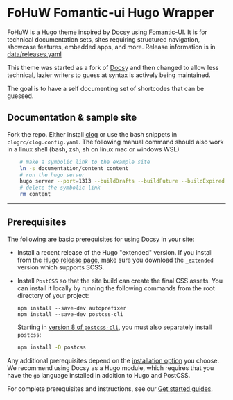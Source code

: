 # FoHuW Fomantic-ui Hugo Wrapper

FoHuW is a [Hugo][01] theme inspired by [Docsy][02] using [Fomantic-UI][03]. It
is for technical documentation sets, sites requiring structured navigation,
showcase features, embedded apps, and more. Release information is in
[data/releases.yaml][04]

This theme was started as a fork of [Docsy][02] and then changed to allow less
technical, lazier writers to guess at syntax is actively being maintained.

The goal is to have a self documenting set of shortcodes that can be guessed.

## Documentation & sample site

Fork the repo. Either install [clog][05] or use the bash snippets in
`clogrc/clog.config.yaml`. The following manual command should also work in
a linux shell (bash, zsh, sh on linux mac or windows WSL)

```sh
    # make a symbolic link to the example site
    ln -s documentation/content content
    # run the hugo server
    hugo server --port=1313 --buildDrafts --buildFuture --buildExpired --cleanDestinationDir
    # delete the symbolic link
    rm content
```

_ _ _

## Prerequisites

The following are basic prerequisites for using Docsy in your site:

- Install a recent release of the Hugo "extended" version. If you install from
  the [Hugo release page](https://github.com/gohugoio/hugo/releases), make sure
  you download the `_extended` version which supports SCSS.

- Install `PostCSS` so that the site build can create the final CSS assets. You
  can install it locally by running the following commands from the root
  directory of your project:

  ```console
  npm install --save-dev autoprefixer
  npm install --save-dev postcss-cli
  ```

  Starting in [version 8 of `postcss-cli`](https://github.com/postcss/postcss-cli/blob/master/CHANGELOG.md),
  you must also separately install `postcss`:

  ```bash
  npm install -D postcss
  ```

Any additional prerequisites depend on the [installation option](https://www.FoHuW.dev/docs/get-started/#installation-options)
you choose. We recommend using Docsy as a Hugo module, which requires that
you have the `go` language installed in addition to Hugo and PostCSS.

For complete prerequisites and instructions, see our [Get started guides](https://www.docsy.dev/docs/get-started/).

[01]:  https://gohugo.io             "Hugo"
[02]:  https://docsy.dev             "Docsy"
[03]:  https://fomantic-ui.com       "Fomantic-Ui"
[04]:  data/history.yaml             "Releases"
[05]:  https://github.com/mrmxf/clog "https://github.com/mrmxf/clog/releases"

[Deploys]: https://app.netlify.com/sites/docsydocs/deploys
[Netlify]: https://netlify.com
